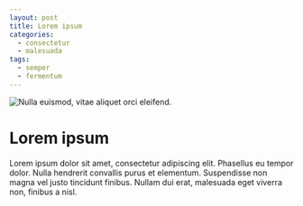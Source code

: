 ```yaml
---
layout: post
title: Lorem ipsum
categories: 
  - consectetur
  - malesuada
tags:
  - semper
  - fermentum
---
```


![Nulla euismod, vitae aliquet orci eleifend.]($appres/images/night.jpg)

# Lorem ipsum

Lorem ipsum dolor sit amet, consectetur adipiscing elit. Phasellus eu tempor dolor. Nulla hendrerit convallis purus et elementum. Suspendisse non magna vel justo tincidunt finibus. Nullam dui erat, malesuada eget viverra non, finibus a nisl.